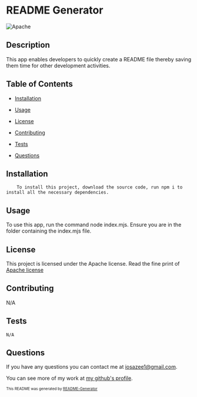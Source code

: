 # README Generator
![Apache](https://img.shields.io/badge/License-Apache_2.0-blue.svg)

## Description

This app enables developers to quickly create a README file thereby saving them time for other development activities.

## Table of Contents

* [Installation](#installation)

* [Usage](#usage)

* [License](#license)

* [Contributing](#contributing)

* [Tests](#tests)

* [Questions](#questions)

## Installation

```
    To install this project, download the source code, run npm i to install all the necessary dependencies.
```

## Usage

To use this app, run the command node index.mjs. Ensure you are in the folder containing the index.mjs file.

## License
This project is licensed under the Apache license. Read the fine print of [Apache license](https://opensource.org/licenses/Apache-2.0)

## Contributing

N/A

## Tests

```
N/A
```

## Questions

If you have any questions you can contact me at iosazee1@gmail.com.

You can see more of my work at [my github's profile](https://github.com/iosazee).



<font size="1">This README was generated by [README-Generator](https://github.com/iosazee/README-Generator)</font>